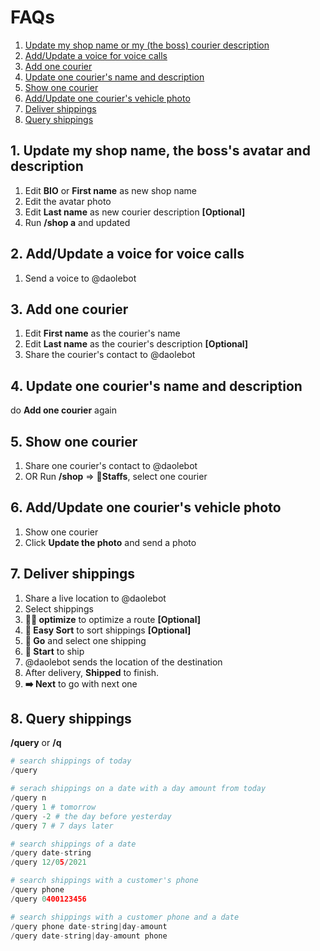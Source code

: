 # FAQs
1. [Update my shop name or my (the boss) courier description](#update-shop)
2. [Add/Update a voice for voice calls](#add-voice)
3. [Add one courier](#add-courier)
4. [Update one courier's name and description](#update-courier)
5. [Show one courier](#show-courier)
6. [Add/Update one courier's vehicle photo](#add-vehicle-photo)
7. [Deliver shippings](#deliver-shippings)
8. [Query shippings](#query)

## 1. Update my shop name, the boss's avatar and description<a id="update-shop"></a>
1. Edit  **BIO** or **First name** as new shop name
2. Edit the avatar photo
3. Edit  **Last name** as new courier description **[Optional]**
4. Run **/shop a** and updated

## 2. Add/Update a voice for voice calls<a id="add-voice"></a>
1. Send a voice to @daolebot

## 3. Add one courier<a id="add-courier"></a>
1. Edit **First name** as the courier's name
1. Edit **Last name** as the courier's description **[Optional]**
2. Share the courier's contact to @daolebot

## 4. Update one courier's name and description<a id="update-courier"></a>
do **Add one courier** again

## 5. Show one courier<a id="show-courier"></a>
1. Share one courier's contact to @daolebot
2. OR Run **/shop** => **👥Staffs**,  select one courier

## 6. Add/Update one courier's vehicle photo<a id="add-vehicle-photo"></a>
1. Show one courier
2. Click **Update the photo** and send a photo

## 7. Deliver shippings<a id="deliver-shippings"></a>
1. Share a live location to @daolebot
2. Select shippings
3. **🚀🚀 optimize** to optimize a route **[Optional]**
4. **🔢 Easy Sort** to sort shippings **[Optional]**
5. **🚀 Go** and select one shipping
6. **🚀 Start** to ship
7. @daolebot sends the location of the destination
8. After delivery, **Shipped** to finish.
9. **➡️ Next** to go with next one

## 8. Query shippings<a id="query"></a>

**/query** or **/q**

```python
# search shippings of today
/query

# serach shippings on a date with a day amount from today
/query n
/query 1 # tomorrow
/query -2 # the day before yesterday
/query 7 # 7 days later

# search shippings of a date
/query date-string
/query 12/05/2021

# search shippings with a customer's phone
/query phone
/query 0400123456

# search shippings with a customer phone and a date
/query phone date-string|day-amount
/query date-string|day-amount phone

```
